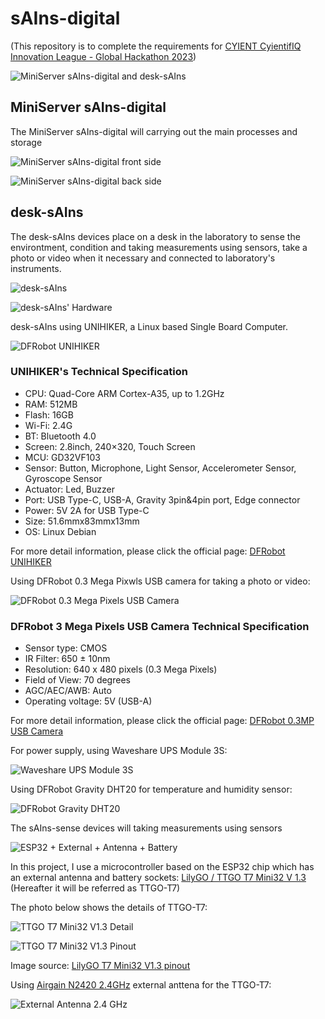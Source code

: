 # sAIns-digital

(This repository is to complete the requirements for [CYIENT CyientifIQ Innovation League - Global Hackathon 2023](https://cyient.hackerearth.com/))

![MiniServer sAIns-digital and desk-sAIns](https://github.com/danito-net/sAIns-digital/blob/main/MiniServer-sAIns-digital/images/MiniServer-desk-sAIns-digital-cyient.png)

## MiniServer sAIns-digital

The MiniServer sAIns-digital will carrying out the main processes and storage

![MiniServer sAIns-digital front side](https://github.com/danito-net/sAIns-digital/blob/main/MiniServer-sAIns-digital/images/MiniServer-sAIns-digital-front.png)

![MiniServer sAIns-digital back side](https://github.com/danito-net/sAIns-digital/blob/main/MiniServer-sAIns-digital/images/MiniServer-sAIns-digital-back.png)

## desk-sAIns

The desk-sAIns devices place on a desk in the laboratory to sense the environtment, condition and taking measurements using sensors, take a photo or video when it necessary and connected to laboratory's instruments.

![desk-sAIns](https://github.com/danito-net/sAIns-digital/blob/main/desk-sAIns/images/desk-sAIns-cyient.png)

![desk-sAIns' Hardware](https://github.com/danito-net/sAIns-digital/blob/main/desk-sAIns/images/desk-sains-hardware.png)

desk-sAIns using UNIHIKER, a Linux based Single Board Computer.

![DFRobot UNIHIKER](https://github.com/danito-net/sAIns-digital/blob/main/unihiker/images/dfrobot-unihiker.png)


### UNIHIKER's Technical Specification

* CPU: Quad-Core ARM Cortex-A35, up to 1.2GHz
* RAM: 512MB
* Flash: 16GB
* Wi-Fi: 2.4G
* BT: Bluetooth 4.0
* Screen: 2.8inch, 240×320, Touch Screen
* MCU: GD32VF103
* Sensor: Button, Microphone, Light Sensor, Accelerometer Sensor, Gyroscope Sensor
* Actuator: Led, Buzzer
* Port: USB Type-C, USB-A, Gravity 3pin&4pin port, Edge connector
* Power: 5V 2A for USB Type-C
* Size: 51.6mmx83mmx13mm
* OS: Linux Debian

For more detail information, please click the official page: [DFRobot UNIHIKER](https://www.dfrobot.com/product-2691.html)

Using DFRobot 0.3 Mega Pixwls USB camera for taking a photo or video:

![DFRobot 0.3 Mega Pixels USB Camera](https://github.com/danito-net/sAIns-digital/blob/main/camera/dfrobot-03-mp-usb-camera/images/dfrobot-03mp-usb-camera.png)


### DFRobot 3 Mega Pixels USB Camera Technical Specification

* Sensor type: CMOS
* IR Filter: 650 ± 10nm
* Resolution: 640 x 480 pixels (0.3 Mega Pixels)
* Field of View: 70 degrees
* AGC/AEC/AWB: Auto
* Operating voltage: 5V (USB-A)

For more detail information, please click the official page: [DFRobot 0.3MP USB Camera](https://www.dfrobot.com/product-2089.html)


For power supply, using Waveshare UPS Module 3S:

![Waveshare UPS Module 3S](https://github.com/danito-net/sAIns-digital/blob/main/ups/waveshare-ups-module-3s/images/waveshare-ups-module-3s.png)


Using DFRobot Gravity DHT20 for temperature and humidity sensor:

![DFRobot Gravity DHT20](https://github.com/danito-net/sAIns-digital/blob/main/sensors/images/gravity-dht20-sensor.jpg)

The sAIns-sense devices will taking measurements using sensors

![ESP32 + External + Antenna + Battery](https://github.com/danito-net/sAIns-digital/blob/main/esp32/images/esp32-antenna-battery.png)


In this project, I use a microcontroller based on the ESP32 chip which has an external antenna and battery sockets: [LilyGO / TTGO T7 Mini32 V 1.3](https://www.lilygo.cc/products/t7-v1-3-mini-32-esp32) (Hereafter it will be referred as TTGO-T7)


The photo below shows the details of TTGO-T7:

![TTGO T7 Mini32 V1.3 Detail](https://github.com/danito-net/sAIns-digital/blob/main/esp32/images/TTGO-T7-Mini32-V13.png)

![TTGO T7 Mini32 V1.3 Pinout](https://github.com/danito-net/sAIns-digital/blob/main/esp32/images/ttgo-t7-mini32-v13-pinout.png)

Image source: [LilyGO T7 Mini32 V1.3 pinout](https://www.lilygo.cc/cdn/shop/products/H3d70f69649bb4870af424b7ce6f6e0eaG.jpg)


Using [Airgain N2420 2.4GHz](https://www.arcantenna.com/products/n2420-pk1-g100u-airgain-dual-band-2-4-2-49-ghz-pcb-plug-and-play-antenna-with-100-mm-cable-and-u-fl-connector) external anttena for the TTGO-T7:

![External Antenna 2.4 GHz](https://github.com/danito-net/sAIns-digital/blob/main/esp32/images/external-antenna.png)
